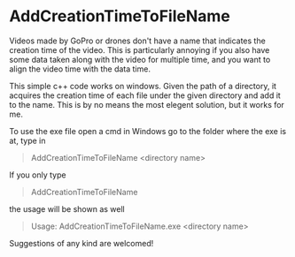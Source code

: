 # AddCreationTimeToFileName
Videos made by GoPro or drones don't have a name that indicates the creation time of the video. 
This is particularly annoying if you also have some data taken along with the video for multiple time, and you want to align the video time with the data time. 

This simple c++ code works on windows. 
Given the path of a directory, it acquires the creation time of each file under the given directory and add it to the name.
This is by no means the most elegent solution, but it works for me. 

To use the exe file open a cmd in Windows go to the folder where the exe is at, type in 



> AddCreationTimeToFileName \<directory name\>

If you only type

> AddCreationTimeToFileName

the usage will be shown as well

> Usage: AddCreationTimeToFileName.exe \<directory name\>

Suggestions of any kind are welcomed!
